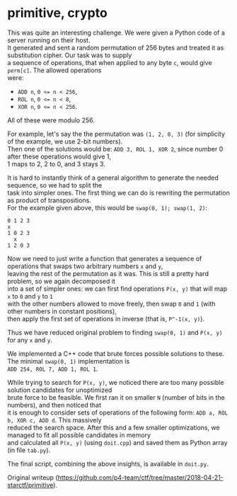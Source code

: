 # primitive, crypto

This was quite an interesting challenge. We were given a Python code of a
server running on their host.  
It generated and sent a random permutation of 256 bytes and treated it as
substitution cipher. Our task was to supply  
a sequence of operations, that when applied to any byte `c`, would give
`perm[c]`. The allowed operations  
were:  
- `ADD n`, `0 <= n < 256`,  
- `ROL n`, `0 <= n < 8`,  
- `XOR n`, `0 <= n < 256`.

All of these were modulo 256.

For example, let's say the the permutation was `(1, 2, 0, 3)` (for simplicity
of the example, we use 2-bit numbers).  
Then one of the solutions would be: `ADD 3, ROL 1, XOR 2`, since number 0
after these operations would give 1,  
1 maps to 2, 2 to 0, and 3 stays 3.

It is hard to instantly think of a general algorithm to generate the needed
sequence, so we had to split the  
task into simpler ones. The first thing we can do is rewriting the permutation
as product of transpositions.  
For the example given above, this would be `swap(0, 1); swap(1, 2)`:  
```  
0 1 2 3  
x  
1 0 2 3  
  x  
1 2 0 3  
```

Now we need to just write a function that generates a sequence of operations
that swaps two arbitrary numbers `x` and `y`,  
leaving the rest of the permutation as it was. This is still a pretty hard
problem, so we again decomposed it  
into a set of simpler ones: we can first find operations `P(x, y)` that will
map `x` to `0` and `y` to `1`  
with the other numbers allowed to move freely, then swap `0` and `1` (with
other numbers in constant positions),  
then apply the first set of operations in inverse (that is, `P^-1(x, y)`).

Thus we have reduced original problem to finding `swap(0, 1)` and `P(x, y)`
for any `x` and `y`.

We implemented a C++ code that brute forces possible solutions to these. The
minimal `swap(0, 1)` implementation is  
`ADD 254, ROL 7, ADD 1, ROL 1`.

While trying to search for `P(x, y)`, we noticed there are too many possible
solution candidates for unoptimized  
brute force to be feasible. We first ran it on smaller `N` (number of bits in
the numbers), and then noticed that  
it is enough to consider sets of operations of the following form: `ADD a, ROL
b, XOR c, ADD d`. This massively  
reduced the search space. After this and a few smaller optimizations, we
managed to fit all possible candidates in memory  
and calculated all `P(x, y)` (using `doit.cpp`) and saved them as Python array
(in file `tab.py`).

The final script, combining the above insights, is available in `doit.py`.  

Original writeup
(https://github.com/p4-team/ctf/tree/master/2018-04-21-starctf/primitive).